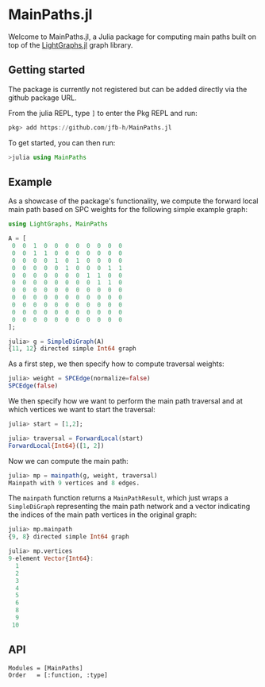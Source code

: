 # MainPaths.jl

Welcome to MainPaths.jl, a Julia package for computing main paths built on top of the [LightGraphs.jl](https://github.com/JuliaGraphs/LightGraphs.jl) graph library.

## Getting started

The package is currently not registered but can be added directly via the github package URL.

From the julia REPL, type `]` to enter the Pkg REPL and run:

```julia 
pkg> add https://github.com/jfb-h/MainPaths.jl
```

To get started, you can then run:

```julia
>julia using MainPaths
```

## Example

As a showcase of the package's functionality, we compute the forward local main path based on SPC weights for the following simple example graph:

```julia
using LightGraphs, MainPaths

A = [
 0  0  1  0  0  0  0  0  0  0  0
 0  0  1  1  0  0  0  0  0  0  0
 0  0  0  0  1  0  1  0  0  0  0
 0  0  0  0  0  1  0  0  0  1  1
 0  0  0  0  0  0  0  1  1  0  0
 0  0  0  0  0  0  0  0  1  1  0
 0  0  0  0  0  0  0  0  0  0  0
 0  0  0  0  0  0  0  0  0  0  0
 0  0  0  0  0  0  0  0  0  0  0
 0  0  0  0  0  0  0  0  0  0  0
 0  0  0  0  0  0  0  0  0  0  0
];

julia> g = SimpleDiGraph(A)
{11, 12} directed simple Int64 graph
```
As a first step, we then specify how to compute traversal weights:

```julia
julia> weight = SPCEdge(normalize=false)
SPCEdge(false)
```

We then specify how we want to perform the main path traversal and at which vertices we want to start the traversal:

```julia
julia> start = [1,2];

julia> traversal = ForwardLocal(start)
ForwardLocal{Int64}([1, 2])
```
Now we can compute the main path:

```julia
julia> mp = mainpath(g, weight, traversal)
Mainpath with 9 vertices and 8 edges.
```
The `mainpath` function returns a `MainPathResult`, which just wraps a `SimpleDiGraph` representing the main path network and a vector indicating the indices of the main path vertices in the original graph:

```julia
julia> mp.mainpath
{9, 8} directed simple Int64 graph

julia> mp.vertices
9-element Vector{Int64}:
  1
  2
  3
  4
  5
  6
  8
  9
 10
```

## API

```@autodocs
Modules = [MainPaths]
Order   = [:function, :type]
```